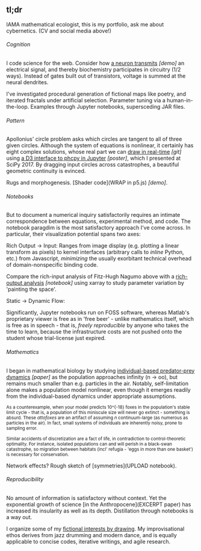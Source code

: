 ## tl;dr
IAMA mathematical ecologist, this is my portfolio, ask me about cybernetics. (CV and social media above!)

###### Cognition
I code science for the web. Consider how [a neuron transmits](/research/neuron_web/) *[demo]* an electrical signal, and thereby biochemistry participates in circuitry (1/2 ways). Instead of gates built out of transistors, voltage is summed at the neural dendrites.

I've investigated procedural generation of fictional maps like poetry, and iterated fractals under artificial selection. Parameter tuning via a human-in-the-loop. Examples through Jupyter notebooks, supersceding JAR files.

###### Pattern
Apollonius' circle problem asks which circles are tangent to all of three given circles. Although the system of equations is nonlinear, it certainly has eight complex solutions, whose real part we can [draw in real-time](https://github.com/JazzTap/mcs563/blob/master/README.md) *[git]* using [a D3 interface to phcpy in Jupyter](research/scipy2017.pdf) *[poster]*, which I presented at SciPy 2017. By dragging input circles across catastrophes, a beautiful geometric continuity is evinced.

Rugs and morphogenesis. [Shader code](WRAP in p5.js) *[demo]*.

###### Notebooks
But to document a numerical inquiry satisfactorily requires an intimate correspondence between equations, experimental method, and code. The notebook paragdim is the most satisfactory approach I've come across. In particular, their visualization potential spans two axes:

Rich Output → Input: Ranges from image display (e.g. plotting a linear transform as pixels) to kernel interfaces (arbitrary calls to *inline* Python, etc.) from Javascript, *minimizing* the usually exorbitant technical overhead of domain-nonspecific binding code.

Compare the rich-input analysis of Fitz-Hugh Nagumo above with a [rich-output analysis](https://gist.github.com/JazzTap/a9d74398b2e6252deeeda63c3a3718e3) *[notebook]* using xarray to study parameter variation by 'painting the space'.

Static → Dynamic Flow: 

Significantly, Jupyter notebooks run on FOSS software, whereas Matlab's proprietary viewer is free as in 'free beer' - unlike mathematics itself, which is free as in speech - that is, *freely reproducible* by anyone who takes the time to learn, because the infrastructure costs are not pushed onto the student whose trial-license just expired.

###### Mathematics
I began in mathematical biology by studying [individual-based predator-prey dynamics](research/honcap.pdf) *[paper]* as the population approaches infinity (n -> oo), but remains much smaller than e.g. particles in the air. Notably, self-limitation alone makes a population model nonlinear, even though it emerges readily from the individual-based dynamics under appropriate assumptions.

<small>As a counterexample, when your model predicts 10^{-18} foxes in the population's stable limit cycle - that is, a population of this miniscule size will never go extinct - something is absurd. These *attofoxes* are an artifact of assuming *n* continuum-large (as numerous as particles in the air). In fact, small systems of individuals are inherently noisy, prone to sampling error. </small>
  
<small>Similar accidents of discretization are a fact of life, in contradiction to control-theoretic optimality. For instance, isolated populations can and will perish in a black-swan catastrophe, so migration between habitats (incl' refugia - 'eggs in more than one basket') is necessary for conservation.</small>

Network effects? Rough sketch of [symmetries](UPLOAD notebook).

###### Reproducibility
No amount of information is satisfactory without context. Yet the exponential growth of science [in the Anthropocene](EXCERPT paper) has increased its insularity as well as its depth. Distillation through notebooks is a way out.

I organize some of my [fictional interests by drawing](muses). My improvisational ethos derives from jazz drumming and modern dance, and is equally applicable to concise codes, iterative writings, and agile research.